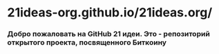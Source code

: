 # 21ideas-org.github.io/21ideas.org/
### Добро пожаловать на GitHub 21 идеи. Это - репозиторий открытого проекта, посвященного Биткоину

